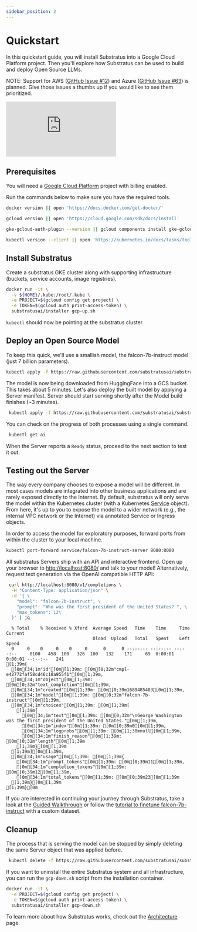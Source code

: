 ```yaml
---
sidebar_position: 2
---
```


# Quickstart

<!-- THE MARKDOWN (.md) FILE IS GENERATED FROM THE NOTEBOOK (.ipynb) FILE -->

In this quickstart guide, you will install Substratus into a Google Cloud Platform project. Then you'll explore how Substratus can be used to build and deploy Open Source LLMs.

NOTE: Support for AWS ([GitHub Issue #12](https://github.com/substratusai/substratus/issues/12)) and Azure ([GitHub Issue #63](https://github.com/substratusai/substratus/issues/63)) is planned. Give those issues a thumbs up if you would like to see them prioritized.

<!-- TODO: quickstart video -->

<div class="video-container">
  <iframe class="video" src="https://www.youtube.com/embed/dQw4w9WgXcQ" title="YouTube video player" frameborder="0" allow="accelerometer; autoplay; clipboard-write; encrypted-media; gyroscope; picture-in-picture; web-share" allowfullscreen></iframe>
</div>

## Prerequisites

You will need a [Google Cloud Platform](https://console.cloud.google.com/) project with billing enabled.

Run the commands below to make sure you have the required tools.


```bash
docker version || open 'https://docs.docker.com/get-docker/'
```


```bash
gcloud version || open 'https://cloud.google.com/sdk/docs/install'
```


```bash
gke-gcloud-auth-plugin --version || gcloud components install gke-gcloud-auth-plugin
```


```bash
kubectl version --client || open 'https://kubernetes.io/docs/tasks/tools/#kubectl'
```

## Install Substratus

Create a substratus GKE cluster along with supporting infrastructure (buckets, service accounts, image registries).


```bash
docker run -it \
  -v ${HOME}/.kube:/root/.kube \
  -e PROJECT=$(gcloud config get project) \
  -e TOKEN=$(gcloud auth print-access-token) \
  substratusai/installer gcp-up.sh
```

`kubectl` should now be pointing at the substratus cluster.

## Deploy an Open Source Model

To keep this quick, we'll use a smallish model, the falcon-7b-instruct model (just 7 billion parameters).


```bash
kubectl apply -f https://raw.githubusercontent.com/substratusai/substratus/main/examples/falcon-7b-instruct/base-model.yaml
```

The model is now being downloaded from HuggingFace into a GCS bucket. This takes about 5 minutes. 
Let's also deploy the built model by applying a Server manifest. Server should start serving shortly after the Model build finishes (~3 minutes).


```bash
 kubectl apply -f https://raw.githubusercontent.com/substratusai/substratus/main/examples/falcon-7b-instruct/server.yaml
```

You can check on the progress of both processes using a single command.


```bash
 kubectl get ai
```

When the Server reports a `Ready` status, proceed to the next section to test it out.

## Testing out the Server

The way every company chooses to expose a model will be different. In most cases models are integrated into other business applications and are rarely exposed directly to the Internet. By default, substratus will only serve the model within the Kubernetes cluster (with a Kubernetes [Service](https://kubernetes.io/docs/concepts/services-networking/service/) object). From here, it's up to you to expose the model to a wider network (e.g., the internal VPC network or the Internet) via annotated Service or Ingress objects.

In order to access the model for exploratory purposes, forward ports from within the cluster to your local machine.


```bash
kubectl port-forward service/falcon-7b-instruct-server 8080:8080
```

All substratus Servers ship with an API and interactive frontend. Open up your browser to [http://localhost:8080/](http://localhost:8080/) and talk to your model! Alternatively, request text generation via the OpenAI compatible HTTP API:


```bash
 curl http://localhost:8080/v1/completions \
  -H "Content-Type: application/json" \
  -d '{ \
    "model": "falcon-7b-instruct", \
    "prompt": "Who was the first president of the United States? ", \
    "max_tokens": 12\
  }' | jq
```

      % Total    % Received % Xferd  Average Speed   Time    Time     Time  Current
                                     Dload  Upload   Total   Spent    Left  Speed
      0     0    0     0    0     0      0      0 --:--:-- --:--:-- --:--:--     0100   458  100   326  100   132    171     69  0:00:01  0:00:01 --:--:--   241
    [1;39m{
      [0m[34;1m"id"[0m[1;39m: [0m[0;32m"cmpl-e42772faf58cd46c18a955f1"[0m[1;39m,
      [0m[34;1m"object"[0m[1;39m: [0m[0;32m"text_completion"[0m[1;39m,
      [0m[34;1m"created"[0m[1;39m: [0m[0;39m1689485483[0m[1;39m,
      [0m[34;1m"model"[0m[1;39m: [0m[0;32m"falcon-7b-instruct"[0m[1;39m,
      [0m[34;1m"choices"[0m[1;39m: [0m[1;39m[
        [1;39m{
          [0m[34;1m"text"[0m[1;39m: [0m[0;32m"\nGeorge Washington was the first president of the United States."[0m[1;39m,
          [0m[34;1m"index"[0m[1;39m: [0m[0;39m0[0m[1;39m,
          [0m[34;1m"logprobs"[0m[1;39m: [0m[1;30mnull[0m[1;39m,
          [0m[34;1m"finish_reason"[0m[1;39m: [0m[0;32m"length"[0m[1;39m
        [1;39m}[0m[1;39m
      [1;39m][0m[1;39m,
      [0m[34;1m"usage"[0m[1;39m: [0m[1;39m{
        [0m[34;1m"prompt_tokens"[0m[1;39m: [0m[0;39m11[0m[1;39m,
        [0m[34;1m"completion_tokens"[0m[1;39m: [0m[0;39m12[0m[1;39m,
        [0m[34;1m"total_tokens"[0m[1;39m: [0m[0;39m23[0m[1;39m
      [1;39m}[0m[1;39m
    [1;39m}[0m


If you are interested in continuing your journey through Substratus, take a look at the [Guided Walkthrough](./category/walkthrough) or
follow the [tutorial to finetune falcon-7b-instruct](./tutorials/deploying-finetuning-falcon-7b-instruct.md) with a custom dataset.

## Cleanup

The process that is serving the model can be stopped by simply deleting the same Server object that was applied before.


```bash
 kubectl delete -f https://raw.githubusercontent.com/substratusai/substratus/main/examples/falcon-7b-instruct/server.yaml
```

If you want to uninstall the entire Substratus system and all infrastructure, you can run the `gcp-down.sh` script from the installation container.


```bash
docker run -it \
  -e PROJECT=$(gcloud config get project) \
  -e TOKEN=$(gcloud auth print-access-token) \
  substratusai/installer gcp-down.sh
```

To learn more about how Substratus works, check out the [Architecture](./architecture) page.

